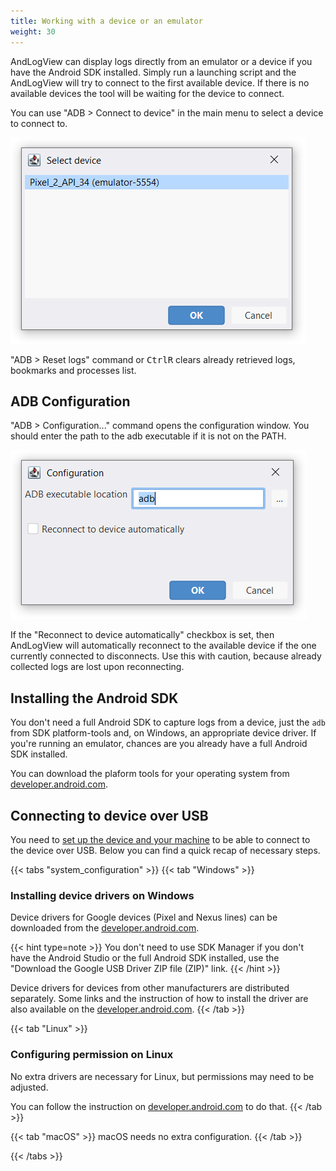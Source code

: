 ```yaml
---
title: Working with a device or an emulator
weight: 30
---
```

AndLogView can display logs directly from an emulator or a device if you have
the Android SDK installed. Simply run a launching script and the AndLogView
will try to connect to the first available device.
If there is no available devices the tool will be waiting for the device to
connect.

You can use "ADB > Connect to device" in the main menu to select a device
to connect to.

![Device selection window](select_device.png)

"ADB > Reset logs" command or <kbd><kbd>Ctrl</kbd><kbd>R</kbd></kbd> clears already retrieved logs,
bookmarks and processes list.

## ADB Configuration

"ADB > Configuration..." command opens the configuration window. You should
enter the path to the adb executable if it is not on the PATH.

![Configuration dialog](configuration.png)

If the "Reconnect to device automatically" checkbox is set, then AndLogView will
automatically reconnect to the available device if the one currently connected
to disconnects. Use this with caution, because already collected logs are lost
upon reconnecting.

## Installing the Android SDK

You don't need a full Android SDK to capture logs from a device,
just the `adb` from SDK platform-tools and, on Windows, an appropriate device
driver. If you're running an emulator, chances are you already have a full
Android SDK installed.

You can download the plaform tools for your operating system from
[developer.android.com](https://developer.android.com/tools/releases/platform-tools#downloads).

## Connecting to device over USB

You need to [set up the device and your machine](https://developer.android.com/studio/run/device#setting-up)
to be able to connect to the device over USB. Below you can find a quick recap
of necessary steps.

{{< tabs "system_configuration" >}}
{{< tab "Windows" >}}
### Installing device drivers on Windows

Device drivers for Google devices (Pixel and Nexus lines) can be downloaded from
the [developer.android.com](https://developer.android.com/studio/run/win-usb).

{{< hint type=note >}}
You don't need to use SDK Manager if you don't have the Android Studio or
the full Android SDK installed, use the
"Download the Google USB Driver ZIP file (ZIP)" link.
{{< /hint >}}

Device drivers for devices from other manufacturers are distributed separately.
Some links and the instruction of how to install the driver are also available
on the [developer.android.com](https://developer.android.com/studio/run/oem-usb).
{{< /tab >}}

{{< tab "Linux" >}}
### Configuring permission on Linux
No extra drivers are necessary for Linux, but permissions may need to be
adjusted.

You can follow the instruction on
[developer.android.com](https://developer.android.com/studio/run/device#setting-up)
to do that.
{{< /tab >}}

{{< tab "macOS" >}}
macOS needs no extra configuration.
{{< /tab >}}

{{< /tabs >}}
